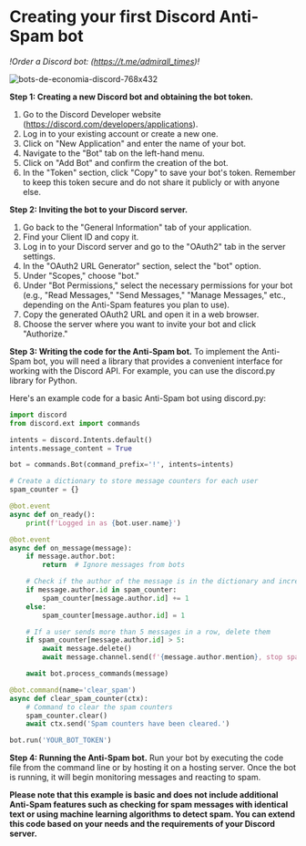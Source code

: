 # Creating your first Discord Anti-Spam bot

_!Order a Discord bot: (https://t.me/admirall_times)!_   

![bots-de-economia-discord-768x432](https://user-images.githubusercontent.com/128980327/232897933-38097a7f-e8eb-4b6f-b505-497d4b9508bd.jpg)

**Step 1: Creating a new Discord bot and obtaining the bot token.**
1. Go to the Discord Developer website (https://discord.com/developers/applications).
2. Log in to your existing account or create a new one.
3. Click on "New Application" and enter the name of your bot.
4. Navigate to the "Bot" tab on the left-hand menu.
5. Click on "Add Bot" and confirm the creation of the bot.
6. In the "Token" section, click "Copy" to save your bot's token. Remember to keep this token secure and do not share it publicly or with anyone else.

**Step 2: Inviting the bot to your Discord server.**
1. Go back to the "General Information" tab of your application.
2. Find your Client ID and copy it.
3. Log in to your Discord server and go to the "OAuth2" tab in the server settings.
4. In the "OAuth2 URL Generator" section, select the "bot" option.
5. Under "Scopes," choose "bot."
6. Under "Bot Permissions," select the necessary permissions for your bot (e.g., "Read Messages," "Send Messages," "Manage Messages," etc., depending on the Anti-Spam features you plan to use).
7. Copy the generated OAuth2 URL and open it in a web browser.
8. Choose the server where you want to invite your bot and click "Authorize."

**Step 3: Writing the code for the Anti-Spam bot.**
To implement the Anti-Spam bot, you will need a library that provides a convenient interface for working with the Discord API. For example, you can use the discord.py library for Python.

Here's an example code for a basic Anti-Spam bot using discord.py:

```python
import discord
from discord.ext import commands

intents = discord.Intents.default()
intents.message_content = True

bot = commands.Bot(command_prefix='!', intents=intents)

# Create a dictionary to store message counters for each user
spam_counter = {}

@bot.event
async def on_ready():
    print(f'Logged in as {bot.user.name}')

@bot.event
async def on_message(message):
    if message.author.bot:
        return  # Ignore messages from bots

    # Check if the author of the message is in the dictionary and increment the counter by 1
    if message.author.id in spam_counter:
        spam_counter[message.author.id] += 1
    else:
        spam_counter[message.author.id] = 1

    # If a user sends more than 5 messages in a row, delete them
    if spam_counter[message.author.id] > 5:
        await message.delete()
        await message.channel.send(f'{message.author.mention}, stop spamming!')

    await bot.process_commands(message)

@bot.command(name='clear_spam')
async def clear_spam_counter(ctx):
    # Command to clear the spam counters
    spam_counter.clear()
    await ctx.send('Spam counters have been cleared.')

bot.run('YOUR_BOT_TOKEN')
```

**Step 4: Running the Anti-Spam bot.**
Run your bot by executing the code file from the command line or by hosting it on a hosting server. Once the bot is running, it will begin monitoring messages and reacting to spam.

**Please note that this example is basic and does not include additional Anti-Spam features such as checking for spam messages with identical text or using machine learning algorithms to detect spam. You can extend this code based on your needs and the requirements of your Discord server.**
